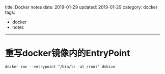 title: Docker notes
date: 2019-01-29
updated: 2019-01-29
category: docker
tags:
  - docker
  - notes
  
---
# 重写docker镜像内的EntryPoint
```shell
docker run --entrypoint "/bin/ls -al /root" debian

```

